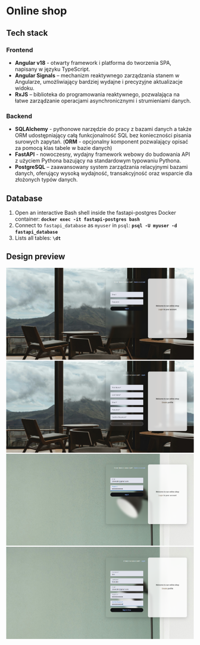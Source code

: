 ﻿# Online shop

## Tech stack
### Frontend
- **Angular v18** - otwarty framework i platforma do tworzenia SPA, napisany w języku TypeScript.
- **Angular Signals** – mechanizm reaktywnego zarządzania stanem w Angularze, umożliwiający bardziej wydajne i precyzyjne aktualizacje widoku.
- **RxJS** – biblioteka do programowania reaktywnego, pozwalająca na łatwe zarządzanie operacjami asynchronicznymi i strumieniami danych.

### Backend
- **SQLAlchemy** - pythonowe narzędzie do pracy z bazami danych a także ORM udostępniający całą funkcjonalność SQL bez konieczności pisania surowych zapytań. 
(**ORM** - opcjonalny komponent pozwalający opisać za pomocą klas tabele w bazie danych)
- **FastAPI** - nowoczesny, wydajny framework webowy do budowania API z użyciem Pythona bazujący na standardowym typowaniu Pythona.
- **PostgreSQL** – zaawansowany system zarządzania relacyjnymi bazami danych, oferujący wysoką wydajność, transakcyjność oraz wsparcie dla złożonych typów danych.

## Database

1. Open an interactive Bash shell inside the fastapi-postgres Docker container:
   **`docker exec -it fastapi-postgres bash`**
1. Connect to `fastapi_database` as `myuser` in `psql`:
   **`psql -U myuser -d fastapi_database`**
1. Lists all tables:
   **`\dt`**

## Design preview
![login1 img](./frontend/public/assets/readme/login1.png)
![register1 img](./frontend/public/assets/readme/register1.png)
![login2 img](./frontend/public/assets/readme/login2.png)
![register2 img](./frontend/public/assets/readme/register2.png)